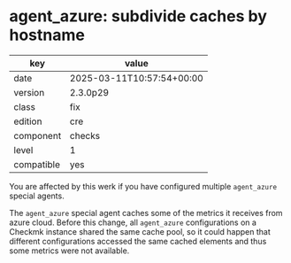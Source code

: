 [//]: # (werk v2)
# agent_azure: subdivide caches by hostname

key        | value
---------- | ---
date       | 2025-03-11T10:57:54+00:00
version    | 2.3.0p29
class      | fix
edition    | cre
component  | checks
level      | 1
compatible | yes

You are affected by this werk if you have configured multiple `agent_azure`
special agents.

The `agent_azure` special agent caches some of the metrics it receives from
azure cloud. Before this change, all `agent_azure` configurations on a Checkmk
instance shared the same cache pool, so it could happen that different
configurations accessed the same cached elements and thus some metrics were not
available.
